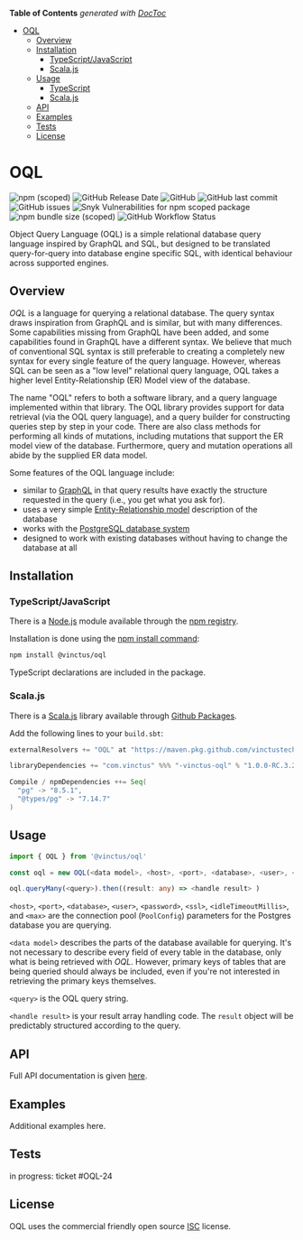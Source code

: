 <!-- START doctoc generated TOC please keep comment here to allow auto update -->
<!-- DON'T EDIT THIS SECTION, INSTEAD RE-RUN doctoc TO UPDATE -->
**Table of Contents**  *generated with [DocToc](https://github.com/thlorenz/doctoc)*

- [OQL](#oql)
  - [Overview](#overview)
  - [Installation](#installation)
    - [TypeScript/JavaScript](#typescriptjavascript)
    - [Scala.js](#scalajs)
  - [Usage](#usage)
    - [TypeScript](#typescript)
    - [Scala.js](#scalajs-1)
  - [API](#api)
  - [Examples](#examples)
  - [Tests](#tests)
  - [License](#license)
  
<!-- END doctoc generated TOC please keep comment here to allow auto update -->

OQL
===

![npm (scoped)](https://img.shields.io/npm/v/@vinctus/oql) ![GitHub Release Date](https://img.shields.io/github/release-date/vinctustech/oql) ![GitHub](https://img.shields.io/github/license/vinctustech/oql) ![GitHub last commit](https://img.shields.io/github/last-commit/vinctustech/oql) ![GitHub issues](https://img.shields.io/github/issues/vinctustech/oql) ![Snyk Vulnerabilities for npm scoped package](https://img.shields.io/snyk/vulnerabilities/npm/@vinctus/oql) ![npm bundle size (scoped)](https://img.shields.io/bundlephobia/minzip/@vinctus/oql) ![GitHub Workflow Status](https://img.shields.io/github/workflow/status/vinctustech/oql/unit-tests)

Object Query Language (OQL) is a simple relational database query language inspired by GraphQL and SQL, but designed to be translated query-for-query into database engine specific SQL, with identical behaviour across supported engines.

Overview
--------

*OQL* is a language for querying a relational database. The query syntax draws inspiration from GraphQL and is similar, but with many differences.  Some capabilities missing from GraphQL have been added, and some capabilities found in GraphQL have a different syntax.  We believe that much of conventional SQL syntax is still preferable to creating a completely new syntax for every single feature of the query language.  However, whereas SQL can be seen as a "low level" relational query language, OQL takes a higher level Entity-Relationship (ER) Model view of the database. 

The name "OQL" refers to both a software library, and a query language implemented within that library.  The OQL library provides support for data retrieval (via the OQL query language), and a query builder for constructing queries step by step in your code.  There are also class methods for performing all kinds of mutations, including mutations that support the ER model view of the database.  Furthermore, query and mutation operations all abide by the supplied ER data model.

Some features of the OQL language include:

- similar to [GraphQL](https://graphql.org/) in that query results have exactly the structure requested in the query (i.e., you get what you ask for).
- uses a very simple [Entity-Relationship model](https://en.wikipedia.org/wiki/Entity%E2%80%93relationship_model) description of the database 
- works with the [PostgreSQL database system](https://www.postgresql.org/)
- designed to work with existing databases without having to change the database at all

Installation
------------

### TypeScript/JavaScript

There is a [Node.js](https://nodejs.org/en/) module available through the [npm registry](https://www.npmjs.com/).

Installation is done using the [npm install command](https://docs.npmjs.com/downloading-and-installing-packages-locally):

```bash
npm install @vinctus/oql
```

TypeScript declarations are included in the package.

### Scala.js

There is a [Scala.js](https://www.scala-js.org/) library available through [Github Packages](https://github.com/features/packages).

Add the following lines to your `build.sbt`:

```sbt
externalResolvers += "OQL" at "https://maven.pkg.github.com/vinctustech/oql"

libraryDependencies += "com.vinctus" %%% "-vinctus-oql" % "1.0.0-RC.3.22"

Compile / npmDependencies ++= Seq(
  "pg" -> "8.5.1",
  "@types/pg" -> "7.14.7"
)
```

Usage
-----

```typescript
import { OQL } from '@vinctus/oql'

const oql = new OQL(<data model>, <host>, <port>, <database>, <user>, <password>, <ssl>, <idleTimeoutMillis>, <max>)

oql.queryMany(<query>).then((result: any) => <handle result> )
```

`<host>`, `<port>`, `<database>`, `<user>`, `<password>`, `<ssl>`, `<idleTimeoutMillis>`, and `<max>` are the connection pool (`PoolConfig`) parameters for the Postgres database you are querying.

`<data model>` describes the parts of the database available for querying.  It's not necessary to describe every field of every table in the database, only what is being retrieved with *OQL*.  However, primary keys of tables that are being queried should always be included, even if you're not interested in retrieving the primary keys themselves.

`<query>` is the OQL query string.

`<handle result>` is your result array handling code.  The `result` object will be predictably structured according to the query.

API
---

Full API documentation is given [here](https://vinctustech.github.io/oql/api.html).

Examples
--------

Additional examples here.

Tests
-----

in progress: ticket #OQL-24

License
-------

OQL uses the commercial friendly open source [ISC](https://raw.githubusercontent.com/vinctustech/oql/stable/LICENSE) license.
